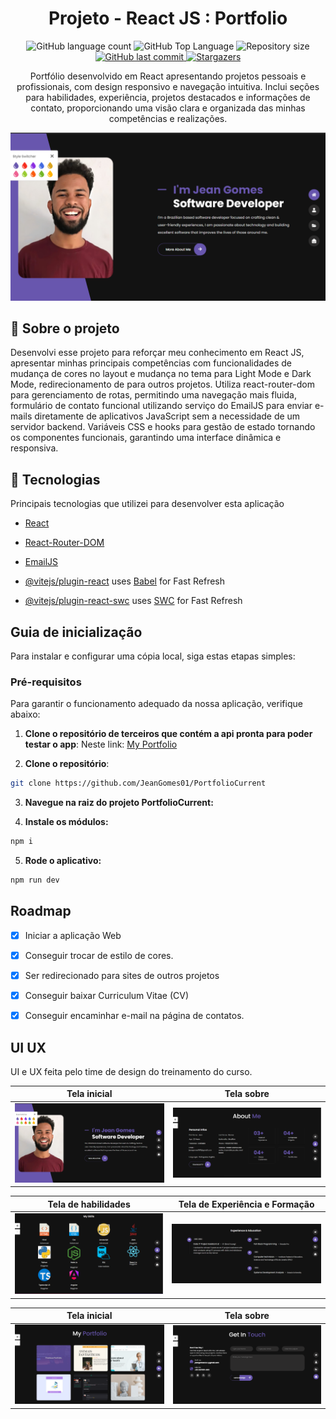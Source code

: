 <h1 align="center">Projeto - React JS  : Portfolio</h1>

<p align="center">
  <img alt="GitHub language count" src="https://img.shields.io/github/languages/count/JeanGomes01/PortfolioCurrent">

  <img alt="GitHub Top Language" src="https://img.shields.io/github/languages/top/JeanGomes01/PortfolioCurrent" />

  <img alt="Repository size" src="https://img.shields.io/github/repo-size/JeanGomes01/PortfolioCurrent">
  
  <a href="https://github.com/JeanGomes01/Github-Blog/commits/master">
    <img alt="GitHub last commit" src="https://img.shields.io/github/last-commit/JeanGomes01/PortfolioCurrent">
  </a>
    
   <a href="https://github.com/JeanGomes01/PortfolioCurrent/stargazers">
    <img alt="Stargazers" src="https://img.shields.io/github/stars/JeanGomes01/PortfolioCurrent?style=social">
  </a>
</p>

<p align="center">Portfólio desenvolvido em React apresentando projetos pessoais e profissionais, com design responsivo e navegação intuitiva. Inclui seções para habilidades, experiência, projetos destacados e informações de contato, proporcionando uma visão clara e organizada das minhas competências e realizações. </p>

<p align="center">
<img alt="tela inicial" src="github/tela_home.png" />
</p>

## 🥶 Sobre o projeto

Desenvolvi esse projeto para reforçar meu conhecimento em React JS, apresentar minhas principais competências com funcionalidades de mudança de cores no layout e mudança no tema para Light Mode e Dark Mode, redirecionamento de para outros projetos. Utiliza react-router-dom para gerenciamento de rotas, permitindo uma navegação mais fluida, formulário de contato funcional utilizando serviço do EmailJS para enviar e-mails diretamente de aplicativos JavaScript sem a necessidade de um servidor backend. Variáveis CSS e hooks para gestão de estado tornando os componentes funcionais, garantindo uma interface dinâmica e responsiva.

## 🚀 Tecnologias

Principais tecnologias que utilizei para desenvolver esta aplicação

- [React](https://pt-br.legacy.reactjs.org/)
- [React-Router-DOM](https://reactrouter.com/en/main)
- [EmailJS](https://www.emailjs.com/docs/sdk/installation/)

- [@vitejs/plugin-react](https://github.com/vitejs/vite-plugin-react/blob/main/packages/plugin-react/README.md) uses [Babel](https://babeljs.io/) for Fast Refresh
- [@vitejs/plugin-react-swc](https://github.com/vitejs/vite-plugin-react-swc) uses [SWC](https://swc.rs/) for Fast Refresh

## Guia de inicialização

Para instalar e configurar uma cópia local, siga estas etapas simples:

### Pré-requisitos

Para garantir o funcionamento adequado da nossa aplicação, verifique abaixo:

1. **Clone o repositório de terceiros que contém a api pronta para poder testar o app**: Neste link: [My Portfolio](https://github.com/JeanGomes01/PortfolioCurrent)

2. **Clone o repositório**:

```sh
git clone https://github.com/JeanGomes01/PortfolioCurrent
```

3. **Navegue na raiz do projeto PortfolioCurrent:**

4. **Instale os módulos:**

```sh
npm i
```

5. **Rode o aplicativo:**

```sh
npm run dev
```

## Roadmap

- [x] Iniciar a aplicação Web

- [x] Conseguir trocar de estilo de cores.

- [x] Ser redirecionado para sites de outros projetos

- [x] Conseguir baixar Curriculum Vitae (CV)

- [x] Conseguir encaminhar e-mail na página de contatos.

<!-- --------------------- -->

## UI UX

UI e UX feita pelo time de design do treinamento do curso.

|              Tela inicial               |                 Tela sobre                 |
| :-------------------------------------: | :----------------------------------------: |
| ![Tela de início](github/tela_home.png) | ![Tela about me](github/tela_about_me.png) |

|             Tela de habilidades              |                     Tela de Experiência e Formação                      |
| :------------------------------------------: | :---------------------------------------------------------------------: |
| ![Tela de Skills](github/tela_my_skills.png) | ![Tela de Experiência e Formação](github/tela_experience-education.png) |

|                  Tela inicial                   |                 Tela sobre                  |
| :---------------------------------------------: | :-----------------------------------------: |
| ![Tela de Portfolio](github/tela_portfolio.png) | ![Tela de Contato](github/tela_contact.png) |
